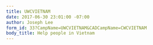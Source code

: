 ```yaml
---
title: UWCVIETNAM
date: 2017-06-30 23:01:00 -07:00
author: Joseph Lee
form_id: 33?CampName=UWCVIETNAM&CADCampName=CWCVIETNAM
body_title: Help people in Vietnam
---
```



